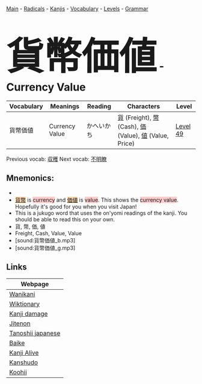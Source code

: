 <style> bigfont {font-size: 100px}</style>
[Main](../README.md) -
[Radicals](../radicals.md) -
[Kanjis](../kanjis.md) -
[Vocabulary](../vocabulary.md) -
[Levels](../levels.md) -
[Grammar](../grammar.md)
# <bigfont> 貨幣価値</bigfont> - Currency Value 

| Vocabulary | Meanings | Reading | Characters | Level |
| --- | --- | --- | --- | --- |
| 貨幣価値 | Currency Value | かへいかち |  [貨](../kanjis/貨.md) (Freight), [幣](../kanjis/幣.md) (Cash), [価](../kanjis/価.md) (Value), [値](../kanjis/値.md) (Value, Price) | [Level 49](../levels/wk_level49.md) |

Previous vocab: [収穫](収穫.md) Next vocab: [不明瞭](不明瞭.md) 

## Mnemonics:

* 
* <span style="background-color:#fed8b1"> [貨幣](https://jisho.org/search/貨幣)</span> is <span style="background-color:#ffcccb"> currency</span> and <span style="background-color:#fed8b1"> [価値](https://jisho.org/search/価値)</span> is <span style="background-color:#ffcccb"> value</span>. This shows the <span style="background-color:#ffcccb"> currency value</span>. Hopefully it's good for you when you visit Japan!
* This is a jukugo word that uses the on'yomi readings of the kanji. You should be able to read this on your own.
* 貨, 幣, 価, 値
* Freight, Cash, Value, Value
* [sound:貨幣価値_b.mp3]
* [sound:貨幣価値_g.mp3]


## Links 

| Webpage |
| --- |
| [Wanikani          ](https://www.wanikani.com/kanji/貨幣価値) |
| [Wiktionary        ](https://en.wiktionary.org/wiki/貨幣価値) |
| [Kanji damage      ](http://www.kanjidamage.com/kanji/search?utf8=✓&q=貨幣価値) |
| [Jitenon           ](https://jitenon.com/kanji/貨幣価値) |
| [Tanoshii japanese ](https://www.tanoshiijapanese.com/dictionary/kanji.cfm?k=貨幣価値) |
| [Baike             ](https://baike.baidu.com/item/貨幣価値) |
| [Kanji Alive       ](https://app.kanjialive.com/貨幣価値) |
| [Kanshudo          ](https://www.kanshudo.com/searchmn?q=貨幣価値) |
| [Koohii            ](https://kanji.koohii.com/study/kanji/貨幣価値) |
